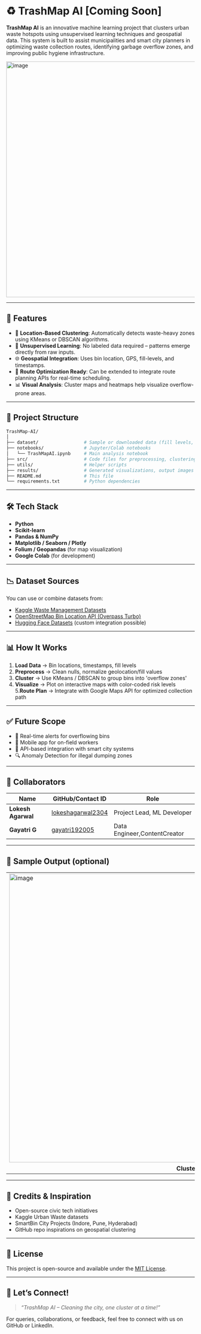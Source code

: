 # ♻️ TrashMap AI [Coming Soon]

**TrashMap AI** is an innovative machine learning project that clusters urban waste hotspots using unsupervised learning techniques and geospatial data. This system is built to assist municipalities and smart city planners in optimizing waste collection routes, identifying garbage overflow zones, and improving public hygiene infrastructure.


<img width="1080" height="630" alt="image" src="https://github.com/user-attachments/assets/80aa80ac-711b-4b7a-880c-6ba35c4172c9" />

---

## 🚀 Features

- 📍 **Location-Based Clustering**: Automatically detects waste-heavy zones using KMeans or DBSCAN algorithms.
- 🧠 **Unsupervised Learning**: No labeled data required – patterns emerge directly from raw inputs.
- 🌐 **Geospatial Integration**: Uses bin location, GPS, fill-levels, and timestamps.
- 🔄 **Route Optimization Ready**: Can be extended to integrate route planning APIs for real-time scheduling.
- 📊 **Visual Analysis**: Cluster maps and heatmaps help visualize overflow-prone areas.

---

## 📂 Project Structure

```bash
TrashMap-AI/
│
├── dataset/                 # Sample or downloaded data (fill levels, coordinates)
├── notebooks/               # Jupyter/Colab notebooks
│   └── TrashMapAI.ipynb     # Main analysis notebook
├── src/                     # Code files for preprocessing, clustering
├── utils/                   # Helper scripts
├── results/                 # Generated visualizations, output images
├── README.md                # This file
└── requirements.txt         # Python dependencies
````

---

## 🛠️ Tech Stack

* **Python**
* **Scikit-learn**
* **Pandas & NumPy**
* **Matplotlib / Seaborn / Plotly**
* **Folium / Geopandas** (for map visualization)
* **Google Colab** (for development)

---

## 📉 Dataset Sources

You can use or combine datasets from:

* [Kaggle Waste Management Datasets](https://www.kaggle.com/datasets)
* [OpenStreetMap Bin Location API (Overpass Turbo)](https://overpass-turbo.eu/)
* [Hugging Face Datasets](https://huggingface.co/datasets) (custom integration possible)

---

## 📊 How It Works

1. **Load Data** → Bin locations, timestamps, fill levels
2. **Preprocess** → Clean nulls, normalize geolocation/fill values
3. **Cluster** → Use KMeans / DBSCAN to group bins into 'overflow zones'
4. **Visualize** → Plot on interactive maps with color-coded risk levels
5.**Route Plan** → Integrate with Google Maps API for optimized collection path

---

## ✅ Future Scope

* 🔔 Real-time alerts for overflowing bins
* 📲 Mobile app for on-field workers
* 🔁 API-based integration with smart city systems
* 🔍 Anomaly Detection for illegal dumping zones

---

## 🤝 Collaborators

| Name               | GitHub/Contact ID                                         | Role                         |
| ------------------ | --------------------------------------------------------- | ---------------------------- |
| **Lokesh Agarwal** | [lokeshagarwal2304](https://github.com/lokeshagarwal2304) | Project Lead, ML Developer   |
| **Gayatri G**      | [gayatri192005](https://github.com/gayatri192005)         | Data Engineer,ContentCreator |

---

## 📸 Sample Output (optional)

<div align="center">
  <table>
    <tr>
      <td><img width="960" height="772" alt="image" src="https://github.com/user-attachments/assets/b290e305-914f-4ef0-b09c-5c02292a1daf" width="200" height="300"/></td>
      <td><img width="960" height="772" alt="image" src="https://github.com/user-attachments/assets/1b97dfdc-8a43-479b-8b48-6fdcb450c5a5"width="200" height="200"/></td>
      <td><img width="960" height="772" alt="image" src="https://github.com/user-attachments/assets/5874f09b-69c9-40e5-ae92-73a96d0a50a9"width="200" height="200"/></td>
      <td><img width="960" height="772" alt="image" src="https://github.com/user-attachments/assets/be5a52c2-315d-456c-817b-06bd8da5d681" />
</td>
    </tr>
    <tr align="center">
      <td><b>Clusters</b></td>
      <td><b>Geo-Spatial Map</b></td>
      <td><b>Alerts</b></td>
      <td><b>Analytics</b></td>
    </tr>
  </table>
</div>


---

## 🧠 Credits & Inspiration

* Open-source civic tech initiatives
* Kaggle Urban Waste datasets
* SmartBin City Projects (Indore, Pune, Hyderabad)
* GitHub repo inspirations on geospatial clustering

---

## 📝 License

This project is open-source and available under the [MIT License](LICENSE).

---

## 💬 Let’s Connect!

> *“TrashMap AI – Cleaning the city, one cluster at a time!”*

For queries, collaborations, or feedback, feel free to connect with us on GitHub or LinkedIn.
